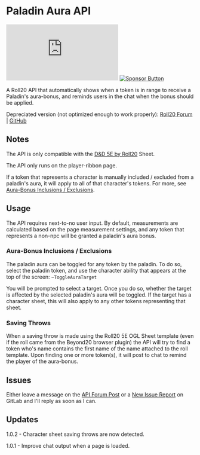 # Paladin Aura API

[![Version Button](https://badgen.net/https/gitlab.com/LaytonGB/Paladin-Aura-API/-/raw/master/builder/package.json?cache=300)](https://gitlab.com/LaytonGB/Paladin-Aura-API/-/raw/master/PaladinAura.js) [![Sponsor Button](https://badgen.net/badge/Sponsor%20me%20a%20Coffee/PayPal/?color=pink)](https://paypal.me/LaytonGB)

A Roll20 API that automatically shows when a token is in range to receive a Paladin's aura-bonus, and reminds users in the chat when the bonus should be applied.

Depreciated version (not optimized enough to work properly): [Roll20 Forum](https://app.roll20.net/forum/post/8228820/script-d-and-d-5e-ogl-sheet-paladin-aura/?pagenum=1) | [GitHub](https://github.com/LaytonGB/PaladinAura)

## Notes

The API is only compatible with the [D&D 5E by Roll20](wiki.roll20.net/D%26D_5E_by_Roll20) Sheet.

The API only runs on the player-ribbon page.

If a token that represents a character is manually included / excluded from a paladin's aura, it will apply to all of that character's tokens. For more, see [Aura-Bonus Inclusions / Exclusions](#aura-bonus-inclusions--exclusions).

## Usage

The API requires next-to-no user input. By default, measurements are calculated based on the page measurement settings, and any token that represents a non-npc will be granted a paladin's aura bonus.

### Aura-Bonus Inclusions / Exclusions

The paladin aura can be toggled for any token by the paladin. To do so, select the paladin token, and use the character ability that appears at the top of the screen: `~ToggleAuraTarget`

You will be prompted to select a target. Once you do so, whether the target is affected by the selected paladin's aura will be toggled. If the target has a character sheet, this will also apply to any other tokens representing that sheet.

### Saving Throws

When a saving throw is made using the Roll20 5E OGL Sheet template (even if the roll came from the Beyond20 browser plugin) the API will try to find a token who's name contains the first name of the name attached to the roll template. Upon finding one or more token(s), it will post to chat to remind the player of the aura-bonus.

## Issues

Either leave a message on the [API Forum Post](https://app.roll20.net/forum/post/9112039/script-paladin-aura-5e-d-and-d-api/?pagenum=1) or a [New Issue Report](https://gitlab.com/LaytonGB/Paladin-Aura-API/-/issues/new "Create a new issue report") on GitLab and I'll reply as soon as I can.

## Updates

1.0.2 - Character sheet saving throws are now detected.

1.0.1 - Improve chat output when a page is loaded.

